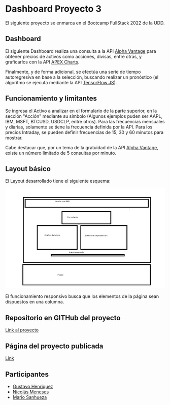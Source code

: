 # Dashboard Proyecto 3

El siguiente proyecto se enmarca en el Bootcamp FullStack 2022 de la UDD.

## Dashboard

El siguiente Dashboard realiza una consulta a la API [Alpha Vantage](https://www.alphavantage.co/) para obtener precios de activos como acciones, divisas, entre otras, y graficarlos con la API [APEX Charts](https://apexcharts.com/).

Finalmente, y de forma adicional, se efectúa una serie de tiempo autoregresiva en base a la selección, buscando realizar un pronóstico (el algoritmo se ejecuta mediante la API [TensorFlow JS](https://www.tensorflow.org/)). 

## Funcionamiento y limitantes

Se ingresa el Activo a analizar en el formulario de la parte superior, en la sección "Acción" mediante su símbolo (Algunos ejemplos puden ser AAPL, IBM, MSFT, BTCUSD, USDCLP, entre otros). Para las frecuencias mensuales y diarias, solamente se tiene la frecuencia definida por la API. Para los precios Intraday, se pueden definir frecuencias de 15, 30 y 60 minutos para mostrar.

Cabe destacar que, por un tema de la gratuidad de la API [Alpha Vantage](https://www.alphavantage.co/), existe un número limitado de 5 consultas por minuto.

## Layout básico

El Layout desarrollado tiene el siguiente esquema:

![](./images/layout-basico.jpg) 

El funcionamiento responsivo busca que los elementos de la página sean dispuestos en una columna.

## Repositorio en GITHub del proyecto

[Link al proyecto](https://github.com/guitarAlgorithman/proyecto_3_dashboard)

## Página del proyecto publicada

[Link](https://guitaralgorithman.github.io/proyecto_3_dashboard/)

## Participantes

- [Gustavo Henriquez](https://github.com/guitarAlgorithman)
- [Nicolás Meneses](https://github.com/BootNM)
- [Mario Sanhueza](https://github.com/MarioASG)
